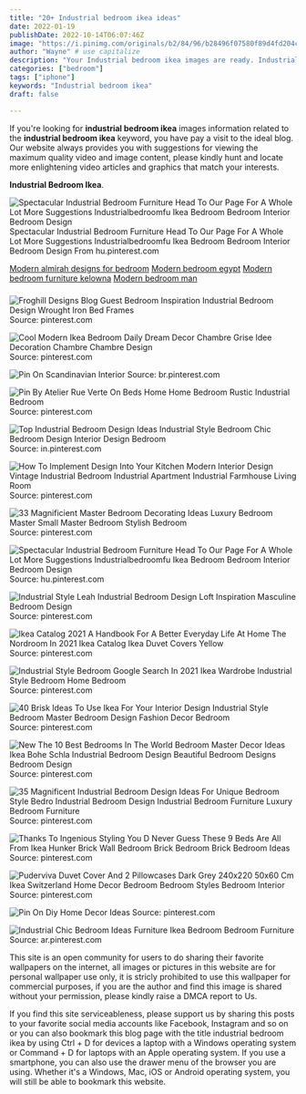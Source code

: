 ```yaml
---
title: "20+ Industrial bedroom ikea ideas"
date: 2022-01-19
publishDate: 2022-10-14T06:07:46Z
image: "https://i.pinimg.com/originals/b2/84/96/b28496f07580f89d4fd204c81d2c4f52.jpg"
author: "Wayne" # use capitalize
description: "Your Industrial bedroom ikea images are ready. Industrial bedroom ikea are a topic that is being searched for and liked by netizens now. You can Download the Industrial bedroom ikea files here. Find and Download all free photos and vectors."
categories: ["bedroom"]
tags: ["iphone"]
keywords: "Industrial bedroom ikea"
draft: false

---
```


If you're looking for **industrial bedroom ikea** images information related to the **industrial bedroom ikea** keyword, you have pay a visit to the ideal  blog.  Our website always  provides you with  suggestions  for viewing  the maximum  quality video and image  content, please kindly hunt and locate more enlightening video articles and graphics  that match your interests.

**Industrial Bedroom Ikea**. 

![Spectacular Industrial Bedroom Furniture Head To Our Page For A Whole Lot More Suggestions Industrialbedroomfu Ikea Bedroom Bedroom Interior Bedroom Design](https://i.pinimg.com/736x/c5/4f/6e/c54f6eedd7e4d4193c45130b7df7d119.jpg "Spectacular Industrial Bedroom Furniture Head To Our Page For A Whole Lot More Suggestions Industrialbedroomfu Ikea Bedroom Bedroom Interior Bedroom Design")
Spectacular Industrial Bedroom Furniture Head To Our Page For A Whole Lot More Suggestions Industrialbedroomfu Ikea Bedroom Bedroom Interior Bedroom Design From hu.pinterest.com

[Modern almirah designs for bedroom](/modern-almirah-designs-for-bedroom/)
[Modern bedroom egypt](/modern-bedroom-egypt/)
[Modern bedroom furniture kelowna](/modern-bedroom-furniture-kelowna/)
[Modern bedroom man](/modern-bedroom-man/)



### 

 


![Froghill Designs Blog Guest Bedroom Inspiration Industrial Bedroom Design Wrought Iron Bed Frames](https://i.pinimg.com/originals/8d/95/8b/8d958b86e3b06f40baab28aa4ea5775c.jpg "Froghill Designs Blog Guest Bedroom Inspiration Industrial Bedroom Design Wrought Iron Bed Frames")
Source: pinterest.com

 

![Cool Modern Ikea Bedroom Daily Dream Decor Chambre Grise Idee Decoration Chambre Chambre Design](https://i.pinimg.com/originals/8c/68/76/8c6876718d50c8530ef8bef44fe630ff.jpg "Cool Modern Ikea Bedroom Daily Dream Decor Chambre Grise Idee Decoration Chambre Chambre Design")
Source: pinterest.com

 

![Pin On Scandinavian Interior](https://i.pinimg.com/originals/57/ec/0d/57ec0d847b5f8bb55846bdde7eb0e707.jpg "Pin On Scandinavian Interior")
Source: br.pinterest.com

 

![Pin By Atelier Rue Verte On Beds Home Home Bedroom Rustic Industrial Bedroom](https://i.pinimg.com/originals/76/6a/5c/766a5cc1a292c6b24bff5d0fec633a35.jpg "Pin By Atelier Rue Verte On Beds Home Home Bedroom Rustic Industrial Bedroom")
Source: pinterest.com

 

![Top Industrial Bedroom Design Ideas Industrial Style Bedroom Chic Bedroom Design Interior Design Bedroom](https://i.pinimg.com/originals/9e/fa/82/9efa8216d5596b01c4654de61a7baa25.jpg "Top Industrial Bedroom Design Ideas Industrial Style Bedroom Chic Bedroom Design Interior Design Bedroom")
Source: in.pinterest.com

 

![How To Implement Design Into Your Kitchen Modern Interior Design Vintage Industrial Bedroom Industrial Apartment Industrial Farmhouse Living Room](https://i.pinimg.com/736x/dc/4e/25/dc4e25f2d9b5e007250c5dba49fe6bc2.jpg "How To Implement Design Into Your Kitchen Modern Interior Design Vintage Industrial Bedroom Industrial Apartment Industrial Farmhouse Living Room")
Source: pinterest.com

 

![33 Magnificient Master Bedroom Decorating Ideas Luxury Bedroom Master Small Master Bedroom Stylish Bedroom](https://i.pinimg.com/736x/4e/76/3a/4e763afd43a8bee56b56c7d3ba2ebb2f.jpg "33 Magnificient Master Bedroom Decorating Ideas Luxury Bedroom Master Small Master Bedroom Stylish Bedroom")
Source: pinterest.com

 

![Spectacular Industrial Bedroom Furniture Head To Our Page For A Whole Lot More Suggestions Industrialbedroomfu Ikea Bedroom Bedroom Interior Bedroom Design](https://i.pinimg.com/736x/c5/4f/6e/c54f6eedd7e4d4193c45130b7df7d119.jpg "Spectacular Industrial Bedroom Furniture Head To Our Page For A Whole Lot More Suggestions Industrialbedroomfu Ikea Bedroom Bedroom Interior Bedroom Design")
Source: hu.pinterest.com

 

![Industrial Style Leah Industrial Bedroom Design Loft Inspiration Masculine Bedroom Design](https://i.pinimg.com/736x/b2/67/62/b26762230f5d76ff40afe77fbff8e991.jpg "Industrial Style Leah Industrial Bedroom Design Loft Inspiration Masculine Bedroom Design")
Source: pinterest.com

 

![Ikea Catalog 2021 A Handbook For A Better Everyday Life At Home The Nordroom In 2021 Ikea Catalog Ikea Duvet Covers Yellow](https://i.pinimg.com/originals/53/9d/18/539d18b816ca83b4d96109efe8799a5c.jpg "Ikea Catalog 2021 A Handbook For A Better Everyday Life At Home The Nordroom In 2021 Ikea Catalog Ikea Duvet Covers Yellow")
Source: pinterest.com

 

![Industrial Style Bedroom Google Search In 2021 Ikea Wardrobe Industrial Style Bedroom Home Bedroom](https://i.pinimg.com/originals/02/de/30/02de30fc95972ac6567967799d157f9b.png "Industrial Style Bedroom Google Search In 2021 Ikea Wardrobe Industrial Style Bedroom Home Bedroom")
Source: pinterest.com

 

![40 Brisk Ideas To Use Ikea For Your Interior Design Industrial Style Bedroom Master Bedroom Design Fashion Decor Bedroom](https://i.pinimg.com/originals/70/7a/29/707a290b829aba733137c89587fc3d2d.jpg "40 Brisk Ideas To Use Ikea For Your Interior Design Industrial Style Bedroom Master Bedroom Design Fashion Decor Bedroom")
Source: pinterest.com

 

![New The 10 Best Bedrooms In The World Bedroom Master Decor Ideas Ikea Bohe Schla Industrial Bedroom Design Beautiful Bedroom Designs Bedroom Design](https://i.pinimg.com/736x/d9/bb/dd/d9bbdd999d548310350a4d5f9ee033aa.jpg "New The 10 Best Bedrooms In The World Bedroom Master Decor Ideas Ikea Bohe Schla Industrial Bedroom Design Beautiful Bedroom Designs Bedroom Design")
Source: pinterest.com

 

![35 Magnificent Industrial Bedroom Design Ideas For Unique Bedroom Style Bedro Industrial Bedroom Design Industrial Bedroom Furniture Luxury Bedroom Furniture](https://i.pinimg.com/736x/5b/a6/82/5ba6829a536a8a47f6d4d3cc7b5c168a.jpg "35 Magnificent Industrial Bedroom Design Ideas For Unique Bedroom Style Bedro Industrial Bedroom Design Industrial Bedroom Furniture Luxury Bedroom Furniture")
Source: pinterest.com

 

![Thanks To Ingenious Styling You D Never Guess These 9 Beds Are All From Ikea Hunker Brick Wall Bedroom Brick Bedroom Brick Bedroom Ideas](https://i.pinimg.com/564x/d7/6e/20/d76e20ef02a9f40d55d215a5291d57fd.jpg "Thanks To Ingenious Styling You D Never Guess These 9 Beds Are All From Ikea Hunker Brick Wall Bedroom Brick Bedroom Brick Bedroom Ideas")
Source: pinterest.com

 

![Puderviva Duvet Cover And 2 Pillowcases Dark Grey 240x220 50x60 Cm Ikea Switzerland Home Decor Bedroom Bedroom Styles Bedroom Interior](https://i.pinimg.com/originals/f7/05/ef/f705ef4227838e0fcec3720bac8e9f0d.jpg "Puderviva Duvet Cover And 2 Pillowcases Dark Grey 240x220 50x60 Cm Ikea Switzerland Home Decor Bedroom Bedroom Styles Bedroom Interior")
Source: pinterest.com

 

![Pin On Diy Home Decor Ideas](https://i.pinimg.com/originals/95/5f/ca/955fca42f2d4faf8233bde247459d364.jpg "Pin On Diy Home Decor Ideas")
Source: pinterest.com

 

![Industrial Chic Bedroom Ideas Furniture Ikea Bedroom Bedroom Furniture](https://i.pinimg.com/originals/b2/84/96/b28496f07580f89d4fd204c81d2c4f52.jpg "Industrial Chic Bedroom Ideas Furniture Ikea Bedroom Bedroom Furniture")
Source: ar.pinterest.com

 

This site is an open community for users to do sharing their favorite wallpapers on the internet, all images or pictures in this website are for personal wallpaper use only, it is stricly prohibited to use this wallpaper for commercial purposes, if you are the author and find this image is shared without your permission, please kindly raise a DMCA report to Us.

If you find this site serviceableness, please support us by sharing this posts to your favorite social media accounts like Facebook, Instagram and so on or you can also bookmark this blog page with the title industrial bedroom ikea by using Ctrl + D for devices a laptop with a Windows operating system or Command + D for laptops with an Apple operating system. If you use a smartphone, you can also use the drawer menu of the browser you are using. Whether it's a Windows, Mac, iOS or Android operating system, you will still be able to bookmark this website.
